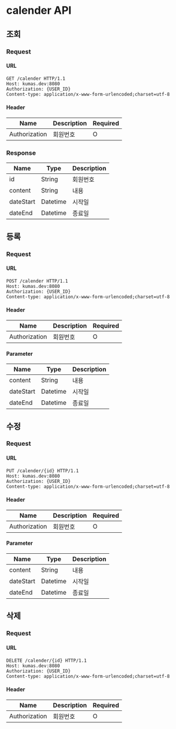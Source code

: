 # calender API

## 조회

### Request

#### URL

```
GET /calender HTTP/1.1
Host: kumas.dev:8080
Authorization: {USER_ID}
Content-type: application/x-www-form-urlencoded;charset=utf-8
```

#### Header

| Name          | Description | Required |
| ------------- | ----------- | -------- |
| Authorization | 회원번호    | O        |

### Response

| Name      | Type     | Description |
| --------- | -------- | ----------- |
| id        | String   | 회원번호    |
| content   | String   | 내용        |
| dateStart | Datetime | 시작일      |
| dateEnd   | Datetime | 종료일      |

## 등록

### Request

#### URL

```
POST /calender HTTP/1.1
Host: kumas.dev:8080
Authorization: {USER_ID}
Content-type: application/x-www-form-urlencoded;charset=utf-8
```

#### Header

| Name          | Description | Required |
| ------------- | ----------- | -------- |
| Authorization | 회원번호    | O        |

#### Parameter

| Name      | Type     | Description |
| --------- | -------- | ----------- |
| content   | String   | 내용        |
| dateStart | Datetime | 시작일      |
| dateEnd   | Datetime | 종료일      |

## 수정

### Request

#### URL

```
PUT /calender/{id} HTTP/1.1
Host: kumas.dev:8080
Authorization: {USER_ID}
Content-type: application/x-www-form-urlencoded;charset=utf-8
```

#### Header

| Name          | Description | Required |
| ------------- | ----------- | -------- |
| Authorization | 회원번호    | O        |

#### Parameter

| Name      | Type     | Description |
| --------- | -------- | ----------- |
| content   | String   | 내용        |
| dateStart | Datetime | 시작일      |
| dateEnd   | Datetime | 종료일      |

## 삭제

### Request

#### URL

```
DELETE /calender/{id} HTTP/1.1
Host: kumas.dev:8080
Authorization: {USER_ID}
Content-type: application/x-www-form-urlencoded;charset=utf-8
```

#### Header

| Name          | Description | Required |
| ------------- | ----------- | -------- |
| Authorization | 회원번호    | O        |
